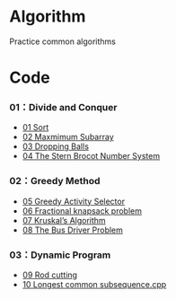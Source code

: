 # Algorithm
Practice common algorithms
>
# Code
### 01：Divide and Conquer    
- [01 Sort](https://github.com/tailer954/Algorithm/blob/master/01_Divide%20and%20Conquer/01%E3%80%81Sort.cpp)
- [02 Maxmimum Subarray](https://github.com/tailer954/Algorithm/blob/master/01_Divide%20and%20Conquer/02%E3%80%81Maximum_Subarray.cpp)
- [03 Dropping Balls](https://github.com/tailer954/Algorithm/blob/master/01_Divide%20and%20Conquer/03%E3%80%81Dropping_Balls.cpp)
- [04 The Stern Brocot Number System](https://github.com/tailer954/Algorithm/blob/master/01_Divide%20and%20Conquer/04%E3%80%81The_Stern-Brocot_Number_System.cpp)
>
### 02：Greedy Method  
- [05 Greedy Activity Selector](https://github.com/tailer954/Algorithm/blob/master/02_Greedy%20Method/05%E3%80%81Greedy_Activity_Selector.cpp)
- [06 Fractional knapsack problem](https://github.com/tailer954/Algorithm/blob/master/02_Greedy%20Method/06%E3%80%81Fractional_knapsack_problem.cpp)
- [07 Kruskal’s Algorithm](https://github.com/tailer954/Algorithm/blob/master/02_Greedy%20Method/07%E3%80%81Kruskal%E2%80%99s_Algorithm.cpp)
- [08 The Bus Driver Problem](https://github.com/tailer954/Algorithm/blob/master/02_Greedy%20Method/08%E3%80%81The_Bus_Driver_Problem.cpp)
>
### 03：Dynamic Program
- [09 Rod cutting](https://github.com/tailer954/Algorithm/blob/master/03_Dynamic%20Program/09%E3%80%81Rod_cutting.cpp)
- [10 Longest common subsequence.cpp](https://github.com/tailer954/Algorithm/blob/master/03_Dynamic%20Program/10%E3%80%81Longest_common_subsequence.cpp)
>
